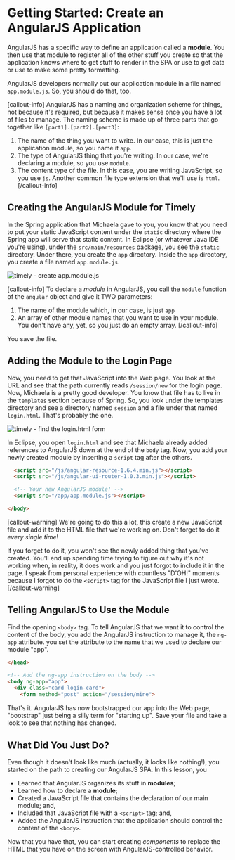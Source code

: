 # Getting Started: Create an AngularJS Application

AngularJS has a specific way to define an application
called a **module**. You then use that module to
register all of the other stuff you create so that the
application knows where to get stuff to render in the
SPA or use to get data or use to make some pretty
formatting.

AngularJS developers normally put our application
module in a file named `app.module.js`. So, you should
do that, too.

[callout-info]
AngularJS has a naming and organization
scheme for things, not because it's required, but
because it makes sense once you have a lot of files to
manage. The naming scheme is made up of three parts
that go together like `[part1].[part2].[part3]`:

1. The name of the thing you want to write. In our
case, this is just the application module, so you name
it `app`.
1. The type of AngularJS thing that you're writing. In
our case, we're declaring a module, so you use `module`.
1. The content type of the file. In this case, you are
writing JavaScript, so you use `js`. Another common file
type extension that we'll use is `html`.
[/callout-info]

## Creating the AngularJS Module for Timely

In the Spring application that Michaela gave to you,
you know that you need to put your static JavaScript
content under the `static` directory where the Spring
app will serve that static content. In Eclipse (or
whatever Java IDE you're using), under the
`src/main/resources` package, you see the `static`
directory. Under there, you create the `app` directory.
Inside the `app` directory, you create a file named
`app.module.js`.

![timely - create app.module.js](https://tiy-corp-train.github.io/newline-media/learning-angular-with-timely/create-app-module-in-eclipse.png)

[callout-info]
To declare a *module* in AngularJS, you call the
`module` function of the `angular` object and give it
TWO parameters:

1. The name of the module which, in our case, is just
`app`
1. An array of other module names that you want to use
in your module. You don't have any, yet, so you just
do an empty array.
[/callout-info]

You save the file.

## Adding the Module to the Login Page

Now, you need to get that JavaScript into the Web page.
You look at the URL and see that the path currently
reads `/session/new` for the login page. Now, Michaela
is a pretty good developer. You know that file has to
live in the `templates` section because of Spring. So,
you look under the templates directory and see a
directory named `session` and a file under that named
`login.html`. That's probably the one.

![timely - find the login.html form](https://tiy-corp-train.github.io/newline-media/learning-angular-with-timely/find-login-form-in-eclipse.png)

In Eclipse, you open `login.html` and see that
Michaela already added references to AngularJS down
at the end of the `body` tag. Now, you add your newly
created module by inserting a `script` tag after the
others.

```html
  <script src="/js/angular-resource-1.6.4.min.js"></script>
  <script src="/js/angular-ui-router-1.0.3.min.js"></script>

  <!-- Your new AngularJS module! -->
  <script src="/app/app.module.js"></script>

</body>
```

[callout-warning]
We're going to do this a lot, this create a new
JavaScript file and add it to the HTML file that we're
working on. Don't forget to do it *every single time*!

If you forget to do it, you won't see the newly added
thing that you've created. You'll end up spending time
trying to figure out why it's not working when, in
reality, it does work and you just forgot to include
it in the page. I speak from personal experience with
countless "D'OH!" moments because I forgot to do the
`<script>` tag for the JavaScript file I just wrote.
[/callout-warning]

## Telling AngularJS to Use the Module

Find the opening `<body>` tag. To tell AngularJS that
we want it to control the content of the body, you add
the AngularJS instruction to manage it, the `ng-app`
attribute. you set the attribute to the name that we
used to declare our module "app".

```html
</head>

<!-- Add the ng-app instruction on the body -->
<body ng-app="app">
  <div class="card login-card">
    <form method="post" action="/session/mine">
```

That's it. AngularJS has now bootstrapped our app into
the Web page, "bootstrap" just being a silly term for
"starting up". Save your file and take a look to see
that nothing has changed.

## What Did You Just Do?

Even though it doesn't look like much (actually, it
looks like nothing!), you started on the path to
creating our AngularJS SPA. In this lesson, you

* Learned that AngularJS organizes its stuff in
**modules**;
* Learned how to declare a **module**;
* Created a JavaScript file that contains the
declaration of our main module; and,
* Included that JavaScript file with a `<script>` tag;
and,
* Added the AngularJS instruction that the application
should control the content of the `<body>`.

Now that you have that, you can start creating
*components* to replace the HTML that you have on the
screen with AngularJS-controlled behavior.
